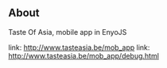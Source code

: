 ## About

Taste Of Asia, mobile app in EnyoJS

link: http://www.tasteasia.be/mob_app
link: http://www.tasteasia.be/mob_app/debug.html
